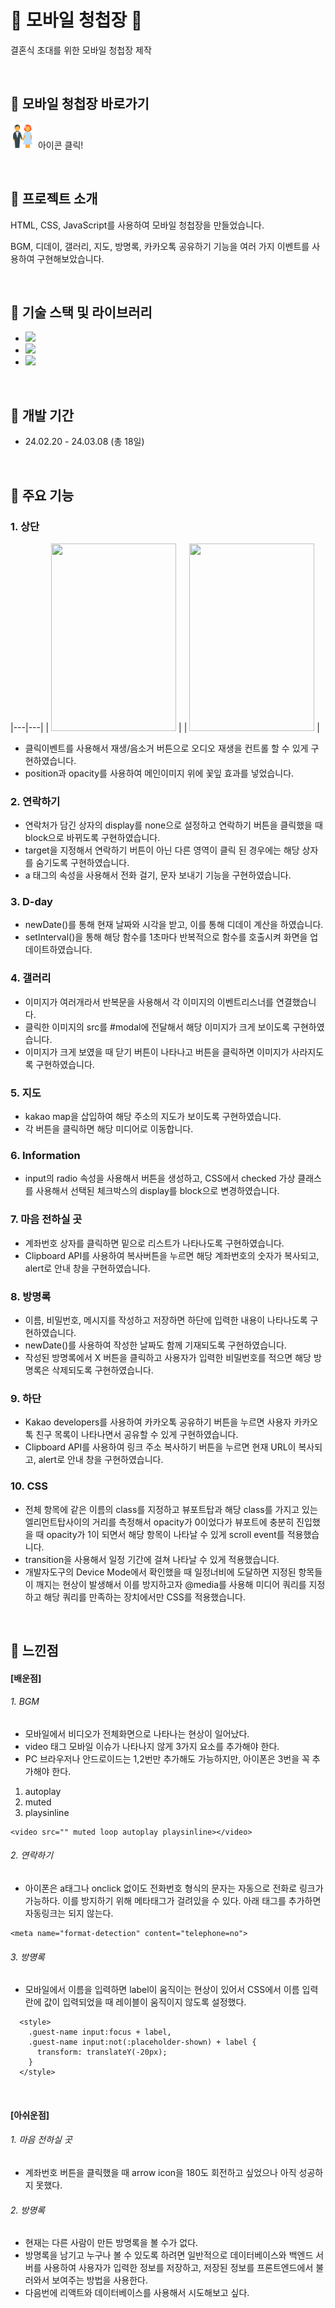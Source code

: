 # &#128140; 모바일 청첩장 &#128140;

결혼식 초대를 위한 모바일 청첩장 제작

<br>


## &#127872; 모바일 청첩장 바로가기

[<img src="icon.png" width="40" height="40">](https://soyeon1221.github.io/wedding-invitation) 아이콘 클릭!

<br>


## &#127872; 프로젝트 소개

HTML, CSS, JavaScript를 사용하여 모바일 청첩장을 만들었습니다.

BGM, 디데이, 갤러리, 지도, 방명록, 카카오톡 공유하기 기능을 여러 가지 이벤트를 사용하여 구현해보았습니다.

<br>


## &#127872; 기술 스택 및 라이브러리

- <img src="https://img.shields.io/badge/JavaScript-ECD53F?style=flat-square&logo=JavaScript&logoColor=white"/>
- <img src="https://img.shields.io/badge/HTML5-F46D01?style=flat-square&logo=HTML5&logoColor=white"/>
- <img src="https://img.shields.io/badge/CSS3-2490D7?style=flat-square&logo=CSS3&logoColor=white"/>

<br>


## &#127872; 개발 기간

- 24.02.20 - 24.03.08 (총 18일)

<br>


## &#127872; 주요 기능

### 1. 상단
|---|---|
| <img src="https://github.com/soyeon1221/wedding-invitation/assets/121142418/2e0d90b3-bfab-4876-b7cc-35b2f3205e6f" width="200px" height="300px"> |
| <img src="https://github.com/soyeon1221/wedding-invitation/assets/121142418/84f4300a-e0f3-4769-9ce1-3c60602bbc97" width="200px" height="300px"> |
<br>
- 클릭이벤트를 사용해서 재생/음소거 버튼으로 오디오 재생을 컨트롤 할 수 있게 구현하였습니다.
- position과 opacity를 사용하여 메인이미지 위에 꽃잎 효과를 넣었습니다.

### 2. 연락하기

- 연락처가 담긴 상자의 display를 none으로 설정하고 연락하기 버튼을 클릭했을 때 block으로 바뀌도록 구현하였습니다.
- target을 지정해서 연락하기 버튼이 아닌 다른 영역이 클릭 된 경우에는 해당 상자를 숨기도록 구현하였습니다.
- a 태그의 속성을 사용해서 전화 걸기, 문자 보내기 기능을 구현하였습니다.

### 3. D-day

- newDate()를 통해 현재 날짜와 시각을 받고, 이를 통해 디데이 계산을 하였습니다.
- setInterval()을 통해 해당 함수를 1초마다 반복적으로 함수를 호출시켜 화면을 업데이트하였습니다.


### 4. 갤러리

- 이미지가 여러개라서 반복문을 사용해서 각 이미지의 이벤트리스너를 연결했습니다.
- 클릭한 이미지의 src를 #modal에 전달해서 해당 이미지가 크게 보이도록 구현하였습니다.
- 이미지가 크게 보였을 때 닫기 버튼이 나타나고 버튼을 클릭하면 이미지가 사라지도록 구현하였습니다.


### 5. 지도

- kakao map을 삽입하여 해당 주소의 지도가 보이도록 구현하였습니다.
- 각 버튼을 클릭하면 해당 미디어로 이동합니다.

### 6. Information

- input의 radio 속성을 사용해서 버튼을 생성하고, CSS에서 checked 가상 클래스를 사용해서 선택된 체크박스의 display를 block으로 변경하였습니다.

### 7. 마음 전하실 곳

- 계좌번호 상자를 클릭하면 밑으로 리스트가 나타나도록 구현하였습니다.
- Clipboard API를 사용하여 복사버튼을 누르면 해당 계좌번호의 숫자가 복사되고, alert로 안내 창을 구현하였습니다.

### 8. 방명록

- 이름, 비밀번호, 메시지를 작성하고 저장하면 하단에 입력한 내용이 나타나도록 구현하였습니다.
- newDate()를 사용하여 작성한 날짜도 함께 기재되도록 구현하였습니다.
- 작성된 방명록에서 X 버튼을 클릭하고 사용자가 입력한 비밀번호를 적으면 해당 방명록은 삭제되도록 구현하였습니다.

### 9. 하단

- Kakao developers를 사용하여 카카오톡 공유하기 버튼을 누르면 사용자 카카오톡 친구 목록이 나타나면서 공유할 수 있게 구현하였습니다.
- Clipboard API를 사용하여 링크 주소 복사하기 버튼을 누르면 현재 URL이 복사되고, alert로 안내 창을 구현하였습니다.


### 10. CSS

- 전체 항목에 같은 이름의 class를 지정하고 뷰포트탑과 해당 class를 가지고 있는 엘리먼트탑사이의 거리를 측정해서 opacity가 0이었다가 뷰포트에 충분히 진입했을 때 opacity가 1이 되면서 해당 항목이 나타날 수 있게 scroll event를 적용했습니다.
- transition을 사용해서 일정 기간에 걸쳐 나타날 수 있게 적용했습니다.
- 개발자도구의 Device Mode에서 확인했을 때 일정너비에 도달하면 지정된 항목들이 깨지는 현상이 발생해서 이를 방지하고자 @media를 사용해 미디어 쿼리를 지정하고 해당 쿼리를 만족하는 장치에서만 CSS를 적용했습니다.

<br>


## &#127872; 느낀점

#### [배운점]
###### 1. BGM
- 모바일에서 비디오가 전체화면으로 나타나는 현상이 일어났다.
- video 태그 모바일 이슈가 나타나지 않게 3가지 요소를 추가해야 한다.
- PC 브라우저나 안드로이드는 1,2번만 추가해도 가능하지만, 아이폰은 3번을 꼭 추가해야 한다.
1. autoplay
2. muted
3. playsinline
```
<video src="" muted loop autoplay playsinline></video>
```
###### 2. 연락하기
- 아이폰은 a태그나 onclick 없이도 전화번호 형식의 문자는 자동으로 전화로 링크가 가능하다. 이를 방지하기 위해 메타태그가 걸려있을 수 있다. 아래 태그를 추가하면 자동링크는 되지 않는다.
```
<meta name="format-detection" content="telephone=no">
```
###### 3. 방명록
- 모바일에서 이름을 입력하면 label이 움직이는 현상이 있어서 CSS에서 이름 입력란에 값이 입력되었을 때 레이블이 움직이지 않도록 설정했다.
```
  <style>
    .guest-name input:focus + label, 
    .guest-name input:not(:placeholder-shown) + label {
      transform: translateY(-20px);
    }
  </style>
```
<br>

#### [아쉬운점]
###### 1. 마음 전하실 곳
- 계좌번호 버튼을 클릭했을 때 arrow icon을 180도 회전하고 싶었으나 아직 성공하지 못했다.
###### 2. 방명록
- 현재는 다른 사람이 만든 방명록을 볼 수가 없다.
- 방명록을 남기고 누구나 볼 수 있도록 하려면 일반적으로 데이터베이스와 백엔드 서버를 사용하여 사용자가 입력한 정보를 저장하고, 저장된 정보를 프론트엔드에서 불러와서 보여주는 방법을 사용한다.
- 다음번에 리액트와 데이터베이스를 사용해서 시도해보고 싶다.
